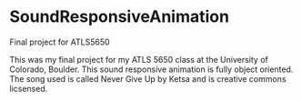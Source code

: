 # SoundResponsiveAnimation
Final project for ATLS5650

This was my final project for my ATLS 5650 class at the University of Colorado, Boulder. This sound responsive animation is fully object oriented.
The song used is called Never Give Up by Ketsa and is creative commons licsensed. 

